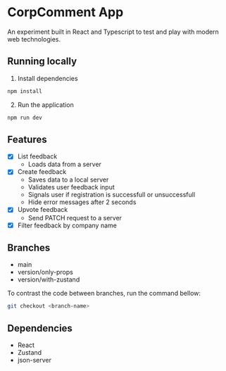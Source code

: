 # CorpComment App

An experiment built in React and Typescript to test and play with modern web technologies.

## Running locally

1. Install dependencies

```sh
npm install
```

2. Run the application

```sh
npm run dev
```

## Features

- [x] List feedback
  - Loads data from a server
- [x] Create feedback
  - Saves data to a local server
  - Validates user feedback input
  - Signals user if registration is successfull or unsuccessfull
  - Hide error messages after 2 seconds
- [x] Upvote feedback
  - Send PATCH request to a server
- [x] Filter feedback by company name

## Branches

- main
- version/only-props
- version/with-zustand

To contrast the code between branches, run the command bellow:

```sh
git checkout <branch-name>
```

## Dependencies

- React
- Zustand
- json-server
